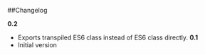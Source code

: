 ##Changelog

**0.2**
  * Exports transpiled ES6 class instead of ES6 class directly.
**0.1**
  * Initial version